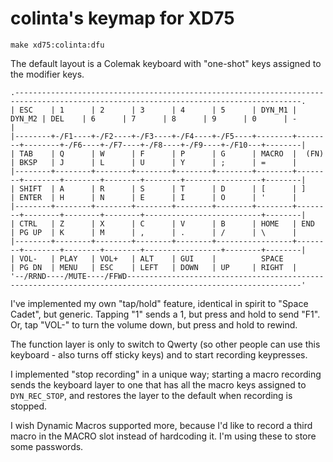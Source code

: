 # colinta's keymap for XD75

```
make xd75:colinta:dfu
```

The default layout is a Colemak keyboard with "one-shot" keys assigned to the modifier keys.

    .--------------------------------------------------------------------------------------------------------------------------------------.
    | ESC    | 1      | 2      | 3      | 4      | 5      | DYN_M1 | DYN_M2 | DEL    | 6      | 7      | 8      | 9      | 0      | -      |
    |--------+-/F1----+-/F2----+-/F3----+-/F4----+-/F5----+--------+--------+--------+-/F6----+-/F7----+-/F8----+-/F9----+-/F10---+--------|
    | TAB    | Q      | W      | F      | P      | G      | MACRO  |  (FN)  | BKSP   | J      | L      | U      | Y      | ;      | =      |
    |--------+--------+--------+--------+--------+--------+--------+--------+--------+--------+--------+--------+-----------------+--------|
    | SHIFT  | A      | R      | S      | T      | D      | [      | ]      | ENTER  | H      | N      | E      | I      | O      | '      |
    |--------+--------+--------+--------+--------+--------+--------+--------+--------+--------+--------+--------------------------+--------|
    | CTRL   | Z      | X      | C      | V      | B      | HOME   | END    | PG UP  | K      | M      | ,      | .      | /      | \      |
    |--------+--------+--------+--------+--------+-----------------+--------+--------+--------+--------+-----------------+--------+--------|
    | VOL-   | PLAY   | VOL+   | ALT    | GUI    |          SPACE           | PG DN  | MENU   | ESC    | LEFT   | DOWN   | UP     | RIGHT  |
    '--/RRND----/MUTE----/FFWD-------------------------------------------------------------------------------------------------------------'


I've implemented my own "tap/hold" feature, identical in spirit to "Space Cadet", but generic.  Tapping "1" sends a 1, but press and hold to send "F1".  Or, tap "VOL-" to turn the volume down, but press and hold to rewind.

The function layer is only to switch to Qwerty (so other people can use this keyboard - also turns off sticky keys) and to start recording keypresses.

I implemented "stop recording" in a unique way; starting a macro recording sends the keyboard layer to one that has all the macro keys assigned to `DYN_REC_STOP`, and restores the layer to the default when recording is stopped.

I wish Dynamic Macros supported more, because I'd like to record a third macro in the MACRO slot instead of hardcoding it.  I'm using these to store some passwords.
